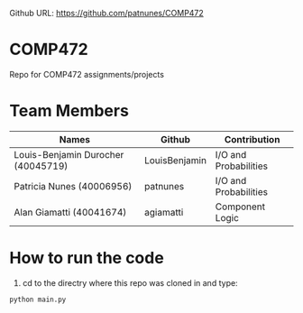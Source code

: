 Github URL: https://github.com/patnunes/COMP472

# COMP472

Repo for COMP472 assignments/projects

# Team Members

| Names                              | Github        | Contribution      |
| ---------------------------------- | ------------- | ----------------- |
| Louis-Benjamin Durocher (40045719) | LouisBenjamin |   I/O and Probabilities  	|
| Patricia Nunes (40006956)          | patnunes      |   I/O and Probabilities   |
| Alan Giamatti (40041674)           | agiamatti     | 	 Component Logic	|

# How to run the code

1. cd to the directry where this repo was cloned in and type:

```python main.py```